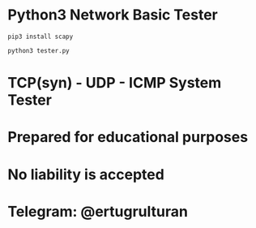 # Python3 Network Basic Tester
```
pip3 install scapy
```
```
python3 tester.py
```
# TCP(syn) - UDP - ICMP System Tester
# Prepared for educational purposes
# No liability is accepted
# Telegram: @ertugrulturan
